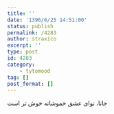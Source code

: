 ```yaml
---
title: ''
date: '1396/6/25 14:51:00'
status: publish
permalink: /4283
author: straxico
excerpt: ''
type: post
id: 4283
category:
    - tytomood
tag: []
post_format: []
---
```

جانا، نوای عشق خموشانه خوش تر است